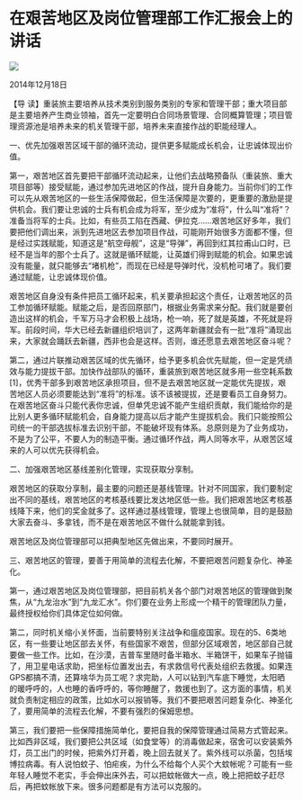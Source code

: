 # 在艰苦地区及岗位管理部工作汇报会上的讲话
<img class="pv" src="https://api.visitor.plantree.me/visitor-badge/pv?namespace=plantree.me&key=renzhengfei-speeches/在艰苦地区及岗位管理部工作汇报会上的讲话.md">



2014年12月18日



【导  读】重装旅主要培养从技术类别到服务类别的专家和管理干部；重大项目部是主要培养产生商业领袖，首先一定要明白合同场景管理、合同概算管理；项目管理资源池是培养未来的机关管理干部，培养未来直接作战的职能经理人。



一、优先加强艰苦区域干部的循环流动，提供更多赋能成长机会，让忠诚体现出价值。

第一，艰苦地区首先要把干部循环流动起来，让他们去战略预备队（重装旅、重大项目部等）接受赋能，通过参加先进地区的作战，提升自身能力。当前你们的工作可以先从艰苦地区的一些生活保障做起，但生活保障是次要的，更重要的激励是提供机会。我们要让忠诚的士兵有机会成为将军，至少成为“准将”，什么叫“准将”？准备当将军的士兵。比如，有些员工陷在西藏、伊拉克……艰苦地区好多年，我们要把他们调出来，派到先进地区去参加项目作战，可能刚开始很多方面都不懂，但是经过实践赋能，知道这是“航空母舰”，这是“导弹”，再回到红其拉甫山口时，已经不是当年的那个士兵了。这就是循环赋能，让英雄们得到赋能的机会。如果忠诚没有能量，就只能够去“堵机枪”，而现在已经是导弹时代，没机枪可堵了。我们要通过赋能，让忠诚体现价值。

艰苦地区自身没有条件把员工循环起来，机关要承担起这个责任，让艰苦地区的员工参加循环赋能。赋能之后，是否回原部门，根据业务需求来分配。我们就是要创造出这样的机会，千军万马才会积极上战场，枪一响，死了就是英雄，不死就是将军。前段时间，华大已经去新疆组织培训了，这两年新疆就会有一批“准将”涌现出来，大家就会踊跃去新疆，西非也会是这样。否则，谁还愿意去艰苦地区奋斗呢？

第二，通过片联推动艰苦区域的优先循环，给予更多机会优先赋能，但一定是凭绩效与能力提拔干部。加快作战部队的循环，重装旅到艰苦地区就多用一些空耗系数[1]，优秀干部多到艰苦地区承担项目，但不是去艰苦地区就一定能优先提拔，艰苦地区人员必须要能达到“准将”的标准。该不该被提拔，还是要看员工自身努力。在艰苦地区奋斗只能代表你忠诚，但单凭忠诚不能产生组织贡献，我们能给你的是比别人更多循环赋能机会，自身能力提高以后才能产生提拔机会。我们只能按照公司统一的干部选拔标准去识别干部，不能破坏现有体系。总原则是为了业务成功，不是为了公平，不要人为的制造平衡。通过循环作战，两人同等水平，从艰苦区域来的人可以优先获得机会。

二、加强艰苦地区基线差别化管理，实现获取分享制。

艰苦地区的获取分享制，最主要的问题还是基线管理。针对不同国家，我们要制定出不同的基线，艰苦地区的考核基线要比发达地区低一些。我们把艰苦地区考核基线降下来，他们的奖金就多了。这样通过基线管理，管理上也很简单，目的是鼓励大家去奋斗、多拿钱，而不是在艰苦地区不做什么就能拿到钱。

艰苦地区及岗位管理部可以把典型地区先做出来，不要同时展开。

三、艰苦地区的管理，要善于用简单的流程去化解，不要把艰苦问题复杂化、神圣化。

第一，通过艰苦地区及岗位管理部，把目前机关各个部门对艰苦地区的管理做到聚焦，从“九龙治水”到“九龙汇水”。你们要在业务上形成一个精干的管理团队力量，最终授权给你们具体定位如何做。

第二，同时机关缩小关怀面，当前要特别关注战争和瘟疫国家。现在的5、6类地区，有一些要让地区部去关怀，有些国家不艰苦，但部分区域艰苦，地区部自己就要做一些工作。比如，在沙漠，吉普车里随时备半箱水、半箱饼干，如果车子抛锚了，用卫星电话求助，把坐标位置发出去，有求救信号代表处组织去救援。如果连GPS都搞不清，还算啥华为员工呢？求完助，人可以钻到汽车底下睡觉，太阳晒的暖呼呼的，人也睡的香呼呼的，等你睡醒了，救援也到了。这方面的事情，机关就负责制定相应的政策，比如水可以报销等。我们不要把艰苦问题复杂化、神圣化了，要用简单的流程去化解，不要有强烈的保姆思想。

第三，我们要把一些保障措施简单化，要把自我的保障管理通过简易方式管起来。比如西非区域，我们要把公共区域（如食堂等）的消毒做起来，宿舍可以安装紫外灯，员工出门的时候，把紫外灯开着，晚上回去就关了。紫外线可以杀菌，包括埃博拉病毒。有人说怕蚊子、怕疟疾，为什么不给每个人买个大蚊帐呢？可能有一些年轻人睡觉不老实，手会伸出床外去，可以把蚊帐做大一点，晚上把把蚊子赶尽后，再把蚊帐放下来。很多问题都是有方法可以克服的。
